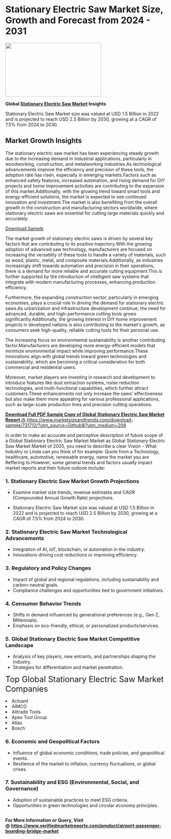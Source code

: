 <H1>Stationary Electric Saw Market Size, Growth and Forecast from 2024 - 2031</H1><img class="aligncenter size-medium wp-image-584254" src="https://thirdeyenews.in/wp-content/uploads/2024/09/Global-Market-Research-300x168.jpeg" alt="" width="300" height="168" /><p><strong>Global&nbsp;<a href="https://www.marketsizeandtrends.com/download-sample/731712/?utm_source=Github8j?utm_medium=208">Stationary Electric Saw Market</a> Insights</strong></p><p>Stationary Electric Saw Market size was valued at USD 1.5 Billion in 2022 and is projected to reach USD 2.5 Billion by 2030, growing at a CAGR of 7.5% from 2024 to 2030.</p><p><h2>Market Growth Insights</h2> <p>The stationary electric saw market has been experiencing steady growth due to the increasing demand in industrial applications, particularly in woodworking, construction, and metalworking industries.As technological advancements improve the efficiency and precision of these tools, the adoption rate has risen, especially in emerging markets.Factors such as enhanced safety features, increased automation, and rising demand for DIY projects and home improvement activities are contributing to the expansion of this market.Additionally, with the growing trend toward smart tools and energy-efficient solutions, the market is expected to see continued innovation and investment.The market is also benefiting from the overall growth in the construction and manufacturing sectors worldwide, where stationary electric saws are essential for cutting large materials quickly and accurately.</p> <p><a href="#">Download Sample</a></p> <p>The market growth of stationary electric saws is driven by several key factors that are contributing to its positive trajectory.With the growing adoption of advanced saw technology, manufacturers are focused on increasing the versatility of these tools to handle a variety of materials, such as wood, plastic, metal, and composite materials.Additionally, as industries increasingly shift towards automation and precision in their operations, there is a demand for more reliable and accurate cutting equipment.This is further supported by the introduction of intelligent saw systems that integrate with modern manufacturing processes, enhancing production efficiency.</p> <p>Furthermore, the expanding construction sector, particularly in emerging economies, plays a crucial role in driving the demand for stationary electric saws.As urbanization and infrastructure development continue, the need for advanced, durable, and high-performance cutting tools grows significantly.Additionally, the growing interest in DIY home improvement projects in developed nations is also contributing to the market's growth, as consumers seek high-quality, reliable cutting tools for their personal use.</p> <p>The increasing focus on environmental sustainability is another contributing factor.Manufacturers are developing more energy-efficient models that minimize environmental impact while improving performance.These innovations align with global trends toward green technologies and sustainability, which are becoming a critical consideration for both commercial and residential users.</p> <p>Moreover, market players are investing in research and development to introduce features like dust extraction systems, noise reduction technologies, and multi-functional capabilities, which further attract customers.These enhancements not only increase the saws' effectiveness but also make them more appealing for various professional applications, such as large-scale production lines and precision cutting operations.</p> <p><a href="#"></p><p><span class=""><strong>Download Full PDF Sample Copy of Global Stationary Electric Saw Market Report</strong> @ <a href="https://www.marketsizeandtrends.com/download-sample/731712/?utm_source=Github8j?utm_medium=208" target="_blank">https://www.marketsizeandtrends.com/download-sample/731712/?utm_source=Github8j?utm_medium=208</a></span></p><p>In order to make an accurate and perceptive description of future scope of a Global&nbsp;Stationary Electric Saw Market Market as Global&nbsp;Stationary Electric Saw Market Market of 2025, you need to describe a clear Vision &ndash; What Industry or Linda can you think of for example: Quote from a Technology, healthcare, automotive, renewable energy, name the market you are Reffering to.However, some general trends and factors usually impact market reports and their future outlook include:</p><h3>1.&nbsp;<strong>Stationary Electric Saw Market Growth Projections</strong></h3><ul><li>Examine market size trends, revenue estimates and CAGR (Compounded Annual Growth Rate) projections.</li><li><p>Stationary Electric Saw Market size was valued at USD 1.5 Billion in 2022 and is projected to reach USD 2.5 Billion by 2030, growing at a CAGR of 7.5% from 2024 to 2030.</p></li></ul><h3>2.&nbsp;<strong>Stationary Electric Saw Market Technological Advancements</strong></h3><ul><li>Integration of AI, IoT, blockchain, or automation in the industry.</li><li>Innovations driving cost reductions or improving efficiency.</li></ul><h3>3.&nbsp;<strong>Regulatory and Policy Changes</strong></h3><ul><li>Impact of global and regional regulations, including sustainability and carbon-neutral goals.</li><li>Compliance challenges and opportunities tied to government initiatives.</li></ul><h3>4.&nbsp;<strong>Consumer Behavior Trends</strong></h3><ul><li>Shifts in demand influenced by generational preferences (e.g., Gen Z, Millennials).</li><li>Emphasis on eco-friendly, ethical, or personalized products/services.</li></ul><h3>5.&nbsp;<strong>Global Stationary Electric Saw Market Competitive Landscape</strong></h3><ul><li>Analysis of key players, new entrants, and partnerships shaping the industry.</li><li>Strategies for differentiation and market penetration.</li></ul><p data-pm-slice="1 1 []"><span style="color: inherit; font-family: inherit; font-size: 25px;">Top Global Stationary Electric Saw Market Companies</span></p><div class="" data-test-id=""><p><li>Actuant</li><li> AIMCO</li><li> Alltrade Tools</li><li> Apex Tool Group</li><li> Atlas</li><li> Bosch</li></p></div><h3>6.&nbsp;<strong>Economic and Geopolitical Factors</strong></h3><ul><li>Influence of global economic conditions, trade policies, and geopolitical events.</li><li>Resilience of the market to inflation, currency fluctuations, or global crises.</li></ul><h3>7.&nbsp;<strong>Sustainability and ESG (Environmental, Social, and Governance)</strong></h3><ul><li>Adoption of sustainable practices to meet ESG criteria.</li><li>Opportunities in green technologies and circular economy principles.</li></ul><h2><strong style="font-size: 14px;">For More Information or Query, Visit @&nbsp;</strong><a style="background-color: #ffffff; font-size: 14px;" href="https://www.marketsizeandtrends.com/report/stationary-electric-saw-market/" target="_blank">https://www.verifiedmarketreports.com/product/airport-passenger-boarding-bridge-market</a></h2>